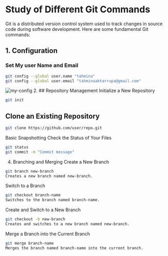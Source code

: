 # Study of Different Git Commands

Git is a distributed version control system used to track changes in source code during software development. Here are some fundamental Git commands:

## 1. Configuration

### Set My user Name and Email
``` bash
git config --global user.name "tahmina"
git config --global user.email "tahminaaktarrupa@gmail.com"
```
![my-config](https://i.ibb.co/NxVVCnv/Screenshot-2024-06-22-185003.png)
2. ## Repository Management
 Initialize a New Repository

``` bash
git init

```
## Clone an Existing Repository
``` bash
git clone https://github.com/user/repo.git
```
 Basic Snapshotting
Check the Status of Your Files
``` bash
git status
git commit -m "Commit message"

```
4. Branching and Merging
Create a New Branch
``` bash 
git branch new-branch
Creates a new branch named new-branch.
```

Switch to a Branch
``` bash
git checkout branch-name
Switches to the branch named branch-name.
```

Create and Switch to a New Branch
``` bash
git checkout -b new-branch
Creates and switches to a new branch named new-branch.
```

Merge a Branch into the Current Branch
``` bash
git merge branch-name
Merges the branch named branch-name into the current branch.
```